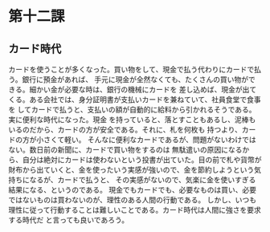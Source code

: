 # 第十二課
## カード時代
カードを使うことが多くなった。買い物をして、現金で払う代わりにカードで払う。銀行に預金があれば、
手元に現金が全然なくても、たくさんの買い物ができる。細かい金が必要な時は、銀行の機械にカードを
差し込めば、現金が出てくる。ある会社では、身分証明書が支払いカードを兼ねていて、社員食堂で食事を
してカードで払うと、支払いの額が自動的に給料から引かれるそうである。実に便利な時代になった。現金
を持っていると、落とすこともあるし、泥棒もいるのだから、カードの方が安全である。それに、札を何枚も
持つより、カードの方が小さくて軽い。
そんなに便利なカードであるが、問題がないわけではない。数日前の新聞に、カードで買い物をするのは
無駄遣いの原因になるから、自分は絶対にカードは使わないという投書が出ていた。目の前で札や貨幣が
財布から出ていくと、金を使ったいう実感が強いので、金を節約しようという気持ちになるが、カードで払うと、
その実感がないので、気楽に金を使いすぎる結果になる、というのである。
現金でもカードでも、必要なものは買い、必要ではないものは買わないのが、理性のある人間の行動である。
しかし、いつも理性に従って行動することは難しいことである。カード時代は人間に強さを要求する時代だ
と言っても良いであろう。